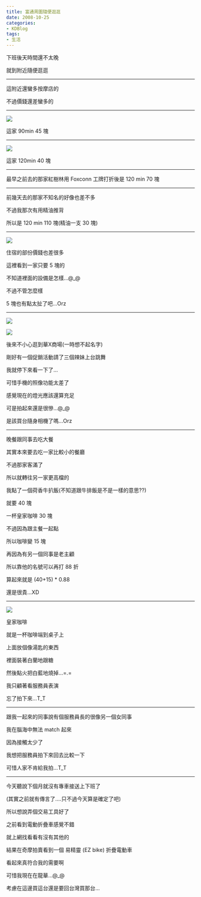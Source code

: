 ```yaml
---
title: 富通周圍隨便逛逛
date: 2008-10-25
categories:
- KDBlog
tags:
- 生活
---
```

下班後天時間還不太晚

就到附近隨便逛逛

---

這附近還蠻多按摩店的

不過價錢還差蠻多的

---

![](IMAG0105.jpg)

這家 90min 45 塊

---

![](IMAG0107.jpg)

這家 120min 40 塊

---

最早之前去的那家紅樹林用 Foxconn 工牌打折後是 120 min 70 塊

---

前幾天去的那家不知名的好像也差不多

不過我那次有用精油推背

所以是 120 min 110 塊(精油一支 30 塊)

---

![](IMAG0109.jpg)

住宿的部份價錢也差很多

這裡看到一家只要 5 塊的

不知道裡面的設備是怎樣...@_@

不過不管怎麼樣

5 塊也有點太扯了吧...Orz

---

![](IMAG0113.jpg)

![](IMAG0114.jpg)

後來不小心逛到華X商場(一時想不起名字)

剛好有一個促銷活動請了三個辣妹上台跳舞

我就停下來看一下了...

可惜手機的照像功能太差了

感覺現在的燈光應該還算充足

可是拍起來還是很慘...@_@

是該買台隨身相機了嗎...Orz

---

晚餐跟同事去吃大餐

其實本來要去吃一家比較小的餐廳

不過那家客滿了

所以就轉往另一家更高檔的

我點了一個荷香牛扒飯(不知道跟牛排飯是不是一樣的意思??)

就要 40 塊

一杯皇家咖啡 30 塊

不過因為跟主餐一起點

所以咖啡變 15 塊

再因為有另一個同事是老主顧

所以靠他的名號可以再打 88 折

算起來就是 (40+15) * 0.88

還是很貴...XD

---

![](IMAG0116.jpg)

皇家咖啡

就是一杯咖啡端到桌子上

上面放個像湯匙的東西

裡面裝著白蘭地跟糖

然後點火把白藍地燒掉...=.=

我只顧著看服務員表演

忘了拍下來...T_T

---

跟我一起來的同事說有個服務員長的很像另一個女同事

我在腦海中無法 match 起來

因為接觸太少了

我想把服務員拍下來回去比較一下

可惜人家不肯給我拍...T_T

---

今天聽說下個月就沒有專車接送上下班了

(其實之前就有傳言了....只不過今天算是確定了吧)

所以想說弄個交易工具好了

之前看到電動折疊車感覺不錯

就上網找看看有沒有其他的

結果在奇摩拍賣看到一個 易精靈 (EZ bike) 折疊電動車

看起來真符合我的需要啊

可惜我現在在龍華...@_@

考慮在這邊買這台還是要回台灣買那台...

